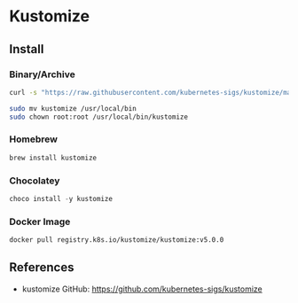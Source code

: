 # Kustomize

## Install

### Binary/Archive

```bash
curl -s "https://raw.githubusercontent.com/kubernetes-sigs/kustomize/master/hack/install_kustomize.sh" | bash

sudo mv kustomize /usr/local/bin
sudo chown root:root /usr/local/bin/kustomize
```

### Homebrew

```sh
brew install kustomize
```

### Chocolatey

```ps1
choco install -y kustomize
```

### Docker Image

```bash
docker pull registry.k8s.io/kustomize/kustomize:v5.0.0
```

## References

- kustomize GitHub: <https://github.com/kubernetes-sigs/kustomize>
